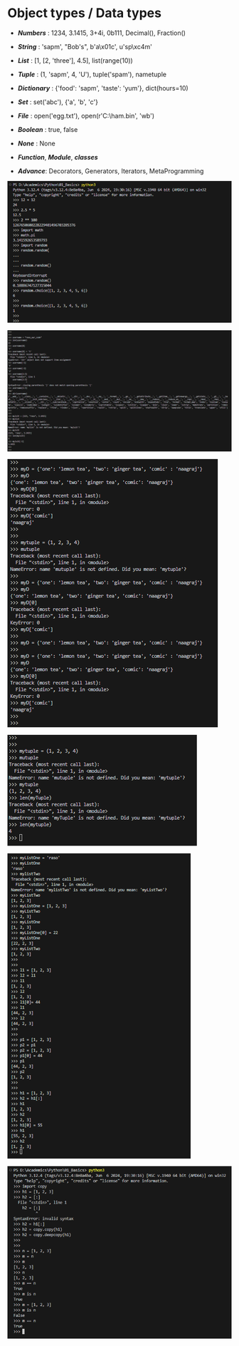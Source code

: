 # Object types / Data types

- ***Numbers*** : 1234, 3.1415, 3+4i, 0b111, Decimal(), Fraction()
- ***String*** : 'sapm', "Bob's", b'a\x01c', u'sp\xc4m'
- ***List*** : [1, [2, 'three'], 4.5], list(range(10))
- ***Tuple*** : (1, 'sapm', 4,  'U'), tuple('spam'), nametuple
- ***Dictionary*** : {'food': 'sapm', 'taste': 'yum'}, dict(hours=10)

- ***Set*** : set('abc'), {'a', 'b', 'c'}

- ***File*** : open('egg.txt'), open(r'C:\ham.bin', 'wb')

- ***Boolean*** : true, false
- ***None*** : None
- ***Function***, ***Module***, ***classes***

- ***Advance***: Decorators, Generators, Iterators, MetaProgramming


![alt text](./image/image-4.png)

![alt text](./image/image-5.png)

![alt text](./image/image-6.png)

![alt text](./image/image-7.png)

![alt text](./image/image-13.png)

![alt text](./image/image-14.png)



